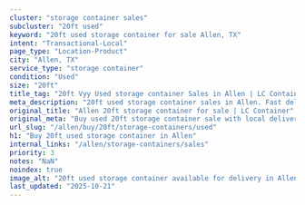 ```yaml
---
cluster: "storage container sales"
subcluster: "20ft used"
keyword: "20ft used storage container for sale Allen, TX"
intent: "Transactional-Local"
page_type: "Location-Product"
city: "Allen, TX"
service_type: "storage container"
condition: "Used"
size: "20ft"
title_tag: "20ft Vyy Used storage container Sales in Allen | LC Container"
meta_description: "20ft used storage container sales in Allen. Fast delivery, competitive pricing. Serving storage containers area. Quote ID: CCD. Call (214) 524-4168 for your free quote today."
original_title: "Allen 20ft storage container for sale | LC Container"
original_meta: "Buy used 20ft storage container sale with local delivery in Allen, TX. LC Container — local Since 2003. Request a fast quote today."
url_slug: "/allen/buy/20ft/storage-containers/used"
h1: "Buy 20ft used storage container in Allen"
internal_links: "/allen/storage-containers/sales"
priority: 3
notes: "NaN"
noindex: true
image_alt: "20ft used storage container available for delivery in Allen"
last_updated: "2025-10-21"
---
```


<!-- TODO: Add unique city/inventory copy, images, and internal links here. -->
